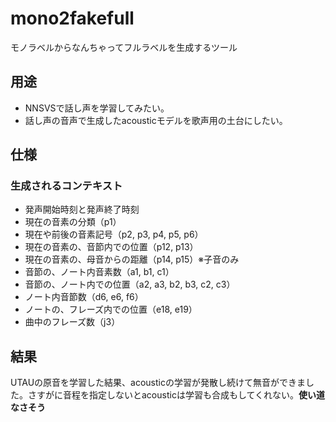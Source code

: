 # mono2fakefull

モノラベルからなんちゃってフルラベルを生成するツール

## 用途

- NNSVSで話し声を学習してみたい。
- 話し声の音声で生成したacousticモデルを歌声用の土台にしたい。

## 仕様

### 生成されるコンテキスト

- 発声開始時刻と発声終了時刻
- 現在の音素の分類（p1）
- 現在や前後の音素記号（p2, p3, p4, p5, p6）
- 現在の音素の、音節内での位置（p12, p13）
- 現在の音素の、母音からの距離（p14, p15）※子音のみ
- 音節の、ノート内音素数（a1, b1, c1）
- 音節の、ノート内での位置（a2, a3, b2, b3, c2, c3）
- ノート内音節数（d6, e6, f6）
- ノートの、フレーズ内での位置（e18, e19）
- 曲中のフレーズ数（j3）

## 結果

UTAUの原音を学習した結果、acousticの学習が発散し続けて無音ができました。さすがに音程を指定しないとacousticは学習も合成もしてくれない。**使い道なさそう**
